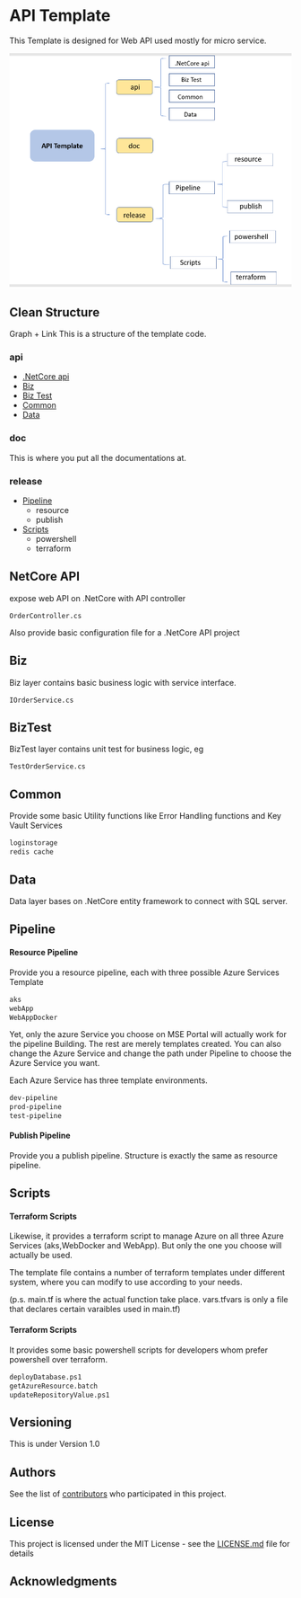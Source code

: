 # API Template

This Template is designed for Web API used mostly for micro service.

![structure](https://github.com/ymcmatt/Read/blob/master/Capture3.PNG)

## Clean Structure
Graph + Link
This is a structure of the template code.

### api

* [.NetCore api](#netcore-api)
* [Biz](#biz)
* [Biz Test](#biztest)
* [Common](#common)
* [Data](#data)

### doc

This is where you put all the documentations at.

### release

* [Pipeline](#pipeline)
  - resource
  - publish
* [Scripts](#terraform-scripts)
  - powershell
  - terraform

## NetCore API

expose web API on .NetCore with API controller

```
OrderController.cs
```
Also provide basic configuration file for a .NetCore API project

## Biz

Biz layer contains basic business logic with service interface.

```
IOrderService.cs
```

## BizTest

BizTest layer contains unit test for business logic, eg

```
TestOrderService.cs
```

## Common

Provide some basic Utility functions like Error Handling functions and Key Vault Services 
```
loginstorage
redis cache
```

## Data

Data layer bases on .NetCore entity framework to connect with SQL server.


## Pipeline

#### Resource Pipeline

Provide you a resource pipeline, each with three possible Azure Services Template
```
aks
webApp
WebAppDocker
```
Yet, only the azure Service you choose on MSE Portal will actually work for the pipeline Building. The rest are merely templates created. You can also change the Azure Service and change the path under Pipeline to choose the Azure Service you want.

Each Azure Service has three template environments.

```
dev-pipeline
prod-pipeline
test-pipeline
```



#### Publish Pipeline

Provide you a publish pipeline. Structure is exactly the same as resource pipeline.

## Scripts

#### Terraform Scripts

Likewise, it provides a terraform script to manage Azure on all three Azure Services (aks,WebDocker and WebApp). But only the one you choose will actually be used.

The template file contains a number of terraform templates under different system, where you can modify to use according to your needs.

(p.s. main.tf is where the actual function take place. vars.tfvars is only a file that declares certain varaibles used in main.tf)



#### Terraform Scripts

It provides some basic powershell scripts for developers whom prefer powershell over terraform.

```
deployDatabase.ps1
getAzureResource.batch
updateRepositoryValue.ps1
```

## Versioning

This is under Version 1.0

## Authors

See the list of [contributors](https://github.com/your/project/contributors) who participated in this project.

## License

This project is licensed under the MIT License - see the [LICENSE.md](LICENSE.md) file for details

## Acknowledgments

